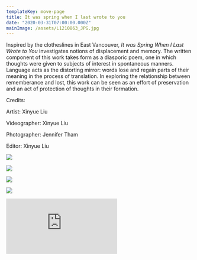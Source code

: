 ```yaml
---
templateKey: move-page
title: It was spring when I last wrote to you
date: "2020-03-31T07:00:00.000Z"
mainImage: /assets/L1210863_JPG.jpg
---
```

Inspired by the clotheslines in East Vancouver, *It was Spring When I Last Wrote to You* investigates notions of displacement and memory. The written component of this work takes form as a diasporic poem, one in which thoughts were given to subjects of interest in spontaneous manners. Language acts as the distorting mirror: words lose and regain parts of their meaning in the process of translation. In exploring the relationship between rememberance and lost, this work can be seen as an effort of preservation and an act of protection of thoughts in their formation.



Credits:

Artist: Xinyue Liu

Videographer: Xinyue Liu

Photographer: Jennifer Tham

Editor: Xinyue Liu



![](/assets/L1210863_JPG.jpg)

<div class="lines-2"></div>

![](/assets/L1210857_JPG.jpg)

<div class="lines-2"></div>

![](/assets/L1210850_JPG.jpg)

<div class="lines-2"></div>

![](/assets/L12108.jpg)

<div class="lines-2"></div>

<div class="video-container"><iframe src="https://www.youtube.com/embed/sJ2P8bIfJU8" class="video" frameborder="0" allow="accelerometer; autoplay; encrypted-media; gyroscope; picture-in-picture" allowfullscreen></iframe></div>

<div class="lines-3"></div>